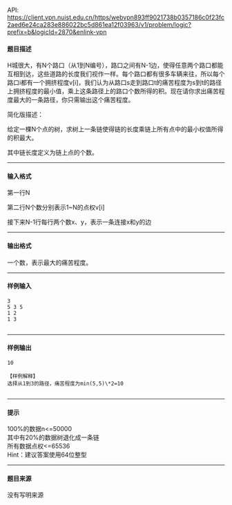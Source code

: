 API: https://client.vpn.nuist.edu.cn/https/webvpn893ff9021738b0357186c0f23fc2aed6e24ca283e886022bc5d861ea12f03963/v1/problem/logic?prefix=b&logicId=2870&enlink-vpn

#### 题目描述

H城很大，有N个路口（从1到N编号），路口之间有N-1边，使得任意两个路口都能互相到达，这些道路的长度我们视作一样。每个路口都有很多车辆来往，所以每个路口i都有一个拥挤程度v\[i\]，我们认为从路口s走到路口t的痛苦程度为s到t的路径上拥挤程度的最小值，乘上这条路径上的路口个数所得的积。现在请你求出痛苦程度最大的一条路径，你只需输出这个痛苦程度。

简化版描述：

给定一棵N个点的树，求树上一条链使得链的长度乘链上所有点中的最小权值所得的积最大。

其中链长度定义为链上点的个数。

---

#### 输入格式

第一行N

第二行N个数分别表示1~N的点权v\[i\]

接下来N-1行每行两个数x、y，表示一条连接x和y的边

---

#### 输出格式

一个数，表示最大的痛苦程度。

---

#### 样例输入
```
3
5 3 5
1 2
1 3
 

```

---

#### 样例输出
```
10
 
【样例解释】
选择从1到3的路径，痛苦程度为min(5,5)\*2=10
 
```

---

#### 提示

100%的数据n<=50000  
其中有20%的数据树退化成一条链  
所有数据点权<=65536  
Hint：建议答案使用64位整型

---

#### 题目来源

没有写明来源